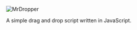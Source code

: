 ![MrDropper](http://plell.hu/remote-assets/mrdropper-logo.png "MrDropper")

A simple drag and drop script written in JavaScript.
